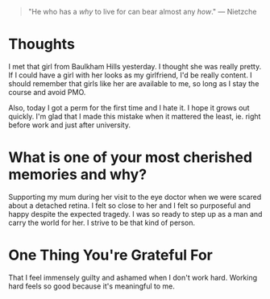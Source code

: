 
> \"He who has a *why* to live for can bear almost any *how*.\" — Nietzche

# Thoughts
I met that girl from Baulkham Hills yesterday. I thought she was really pretty. If I could have a girl with her looks as my girlfriend, I'd be really content. I should remember that girls like her are available to me, so long as I stay the course and avoid PMO. 

Also, today I got a perm for the first time and I hate it. I hope it grows out quickly. I'm glad that I made this mistake when it mattered the least, ie. right before work and just after university.

# What is one of your most cherished memories and why?
Supporting my mum during her visit to the eye doctor when we were scared about a detached retina. I felt so close to her and I felt so purposeful and happy despite the expected tragedy. I was so ready to step up as a man and carry the world for her. I strive to be that kind of person.

# One Thing You're Grateful For
That I feel immensely guilty and ashamed when I don't work hard. Working hard feels so good because it's meaningful to me.

